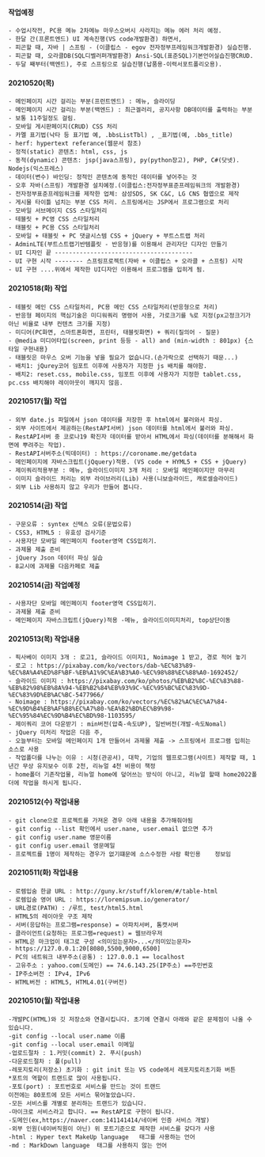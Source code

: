 #### 작업예정
    - 수업시작전, PC용 메뉴 2차메뉴 마우스오버시 사라지는 메뉴 에러 처리 예정.
    - 한달 간(프론트엔드) UI 계속진행(VS code개발환경) 하면서, 
    - 피곤할 때, 자바 | 스프링 - (이클립스 - egov 전자정부프레임워크개발환경) 실습진행.
    - 피곤할 때, 오라클DB(SQL디벨러퍼개발환경) Ansi-SQL(표준SQL)기본언어실습진행CRUD.
    - 두달 째부터(백엔드), 주로 스프링으로 실습진행(납품용-이력서포트폴리오용).

#### 20210520(목)
    - 메인페이지 시간 걸리는 부분(프런트엔드) : 메뉴, 슬라이딩
    - 메인페이지 시간 걸리는 부분(백엔드) : 최근겔러리, 공지사항 DB데이터를 출력하는 부분
    - 보통 11주일정도 걸림. 
    - 모바일 게시판페이지(CRUD) CSS 처리
    - 카멜 표기법(낙타 등 표기법 예, .bbsListTbl) , _표기법(예, .bbs_title)
    - herf: hypertext referance(웹문서 참조)
    - 정적(static) 콘텐츠: html, css, js
    - 동적(dynamic) 콘텐츠: jsp(java스프링), py(python장고), PHP, C#(닷넷). Nodejs(익스프레스)
    - 데이터(변수) 바인딩: 정적인 콘텐츠에 동적인 데이터를 넣어주는 것 
    - 오후 자바(스프링) 개발환경 설치예정.(이클립스:전자정부표준프레임워크의 개발환경)
    - 전자정부표준프레임워크를 제작한 업체: 삼성SDS, SK C&C, LG CNS 협엽으로 제작
    - 게시물 타이틀 넘치는 부분 CSS 처리. 스프링에서는 JSP에서 프로그램으로 처리
    - 모바일 서브메이지 CSS 스타일처리
    - 테블릿 + PC영 CSS 스타일처리
    - 태블릿 + PC용 CSS 스타일처리
    - 모바일 + 태블릿 + PC 댓글시스템 CSS + jQuery + 부트스트랩 처리
    - AdminLTE(부트스트랩기반템플릿 - 반응형)를 이용해서 관리자단 디자인 만들기
    - UI 디자인 끝 ---------------------------------------
    - UI 구현 시작 -------- 스프링프로젝트(자바 + 이클립스 + 오라클 + 스프링) 시작
    - UI 구현 ....위에서 제작한 UI디자인 이용해서 프로그램을 입히게 됨.


#### 20210518(화) 작업
    - 테블릿 메인 CSS 스타일처리, PC용 메인 CSS 스타일처리(반응형으로 처리)
    - 반응형 페이지의 핵심기술은 미디워쿼리 명령어 사용, 가로크기를 %로 지정(px고정크기가 아닌 비율로 내부 컨텐츠 크기를 지정)
    - 미디어(PC화면, 스마트폰화면, 프린터, 태블릿화면) + 쿼리(질의어 - 질문)
    - @media 미디어타입(screen, print 등등 - all) and (min-width : 801px) {스타일 구현내용}
    - 태블릿은 마우스 오버 기능을 넣을 필요가 없습니다.(손가락으로 선택하기 때문...)
    - 배치1: jQurey코어 임포트 이후에 사용자가 지정한 js 배치를 해야함.
    - 배치2: reset.css, mobile.css, 임포트 이후에 사용자가 지정한 tablet.css, pc.css 배치해야 레이아웃이 깨지지 않음.


#### 20210517(월) 작업

    - 외부 date.js 파일에서 json 데이터를 저장한 후 html에서 불러와서 파싱.
    - 외부 사이트에서 제공하는(RestAPI서버) json 데이터를 html에서 불러와 파싱.
    - RestAPI서버 중 코로나19 확진자 데이터를 받아서 HTML에서 파싱(데이터를 분해해서 화면에 뿌려주는 작업).
    - RestAPI서버주소(빅데이터) : https://coroname.me/getdata
    - 메인페이지에 자바스크립트(jQquery)적용. (VS code + HYML5 + CSS + jQuery)
    - 제이쿼리적용부분 : 메뉴, 슬라이드이미지 3개 처리 : 모바일 메인페이지만 마무리
    - 이미지 슬라이드 처리는 외부 라이브러리(Lib) 사용(니보슬라이드, 캐로셀슬라이드)
    - 외부 Lib 사용하지 않고 우리가 만들어 봅니다.

#### 20210514(금) 작업
    - 구문오류 : syntex 신텍스 오류(문법오류) 
    - CSS3, HTML5 : 유효성 검사기준
    - 사용자단 모바일 메인페이지 footer영역 CSS입히기.
    - 과제물 제출 준비
    - jQuery Json 데이터 파싱 실습
    - 8교시에 과제물 다음카페로 제출

#### 20210514(금) 작업예정
    - 사용자단 모바일 메인페이지 footer영역 CSS입히기.
    - 과제물 제출 준비
    - 메인페이지 자바스크립트(jQuery)적용 -메뉴, 슬라이드이미지처리, top상단이동


#### 20210513(목) 작업내용
    - 픽사베이 이미지 3개 : 로고1, 슬라이드 이미지1, Noimage 1 받고, 경로 적어 놓기
    - 로고 : https://pixabay.com/ko/vectors/dab-%EC%83%89-%EC%8A%A4%ED%8F%BF-%EB%A1%9C%EA%B3%A0-%EC%98%88%EC%88%A0-1692452/
    - 슬라이드 이미지 : https://pixabay.com/ko/photos/%EB%B2%8C-%EC%83%88-%EB%82%98%EB%8A%94-%EB%B2%84%EB%93%9C-%EC%95%BC%EC%83%9D-%EC%83%9D%EB%AC%BC-5477966/
    - Noimage : https://pixabay.com/ko/vectors/%EC%82%AC%EC%A7%84-%EC%9D%B4%EB%AF%B8%EC%A7%80-%EA%B2%BD%EC%B9%98-%EC%95%84%EC%9D%B4%EC%BD%98-1103595/
    - 제이쿼리 코어 다운받기 : min버전(압축-속도UP), 일반버전(개발-속도Nomal)
    - jQuery 미처리 작업은 다음 주, 
    - 오늘부터는 모바일 메인페이지 1개 만들어서 과제물 제출 -> 스프링에서 프로그램 입히는 소스로 사용
    - 작업폴더를 나누는 이유 : 시청(관공서), 대학, 기업의 웹프로그램(사이트) 제작할 때, 1년간 무상 유지보수 이후 2천, 리뉴얼 4천 비용이 책정
    - home폴더 기존작업물, 리뉴얼 home에 덮어쓰는 방식이 아니고, 리뉴얼 할때 home2022폴더에 작업을 하시게 됩니다.
#### 20210512(수) 작업내용
    - git clone으로 프로젝트를 가져온 경우 아래 내용을 추가해줘야됨
    - git config --list 확인에서 user.nane, user.email 없으면 추가
    - git config user.name 영문이름
    - git config user.email 영문메일
    - 프로젝트를 1명이 제작하는 경우가 없기떄문에 소스수정한 사람 확인용    정보임


#### 20210511(화) 작업내용
    - 로렘입숨 한글 URL : http://guny.kr/stuff/klorem/#/table-html
    - 로렘입숨 영어 URL : https://loremipsum.io/generator/
    - URL경로(PATH) : /루트, test/html5.html
    - HTML5의 레이아웃 구조 제작
    - 서버(응답하는 프로그램=response) = 아파치서버, 톰캣서버
    - 클라이언트(요청하는 프로그램=request) = 웹브라우저
    - HTML은 마크업이 태그로 구성 <의미있는문자>...</의미있는문자>
    - https://127.0.0.1:20[8080,5500,9000,6500]
    - PC의 네트워크 내부주소(공통) : 127.0.0.1 == localhost
    - 고유주소 : yahoo.com(도메인) == 74.6.143.25(IP주소) ==주민번호
    - IP주소버전 : IPv4, IPv6
    - HTML버전 : HTML5, HTML4.01(구버전)


#### 20210510(월) 작업내용
    -개발PC(HTML)와 깃 저장소와 연결시킵니다. 초기에 연결시 아래와 같은 문제점이 나올 수 있습니다.
    -git config --local user.name 이름
    -git config --local user.email 이메일
    -업로드절차 : 1.커밋(commit) 2. 푸시(push)
    -다운로드절차 : 풀(pull) 
    -레포지토리(저장소) 초기화 : git init 또는 VS code에서 레포지토리초기화 버튼 
    *포트의 역할이 트랜드로 많이 사용됩니다.
    -포토(port) : 포트번호로 서비스를 만드는 것이 트랜드
    이전에는 80포트에 모든 서비스 묶어놓았습니다.
    -모든 서비스를 개별로 분리하는 트랜드가 있습니다. 
    -마이크로 서비스라고 합니다. == RestAPI로 구현이 됩니다.
    -도메인(ex,https://naver.com:141141414/네이버 인증 서비스 개발)
    -외부 인원(네이버직원이 아닌) 위 포트기준으로 제작한 서비스를 갖다가 사용
    -html : Hyper text MakeUp language   태그를 사용하는 언어
    -md : MarkDown language  태그를 사용하지 않는 언어